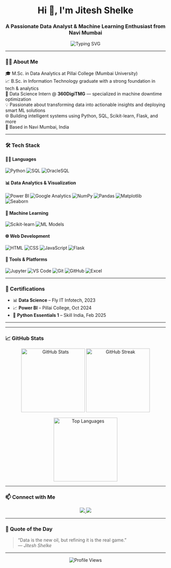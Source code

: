 <!-- GitHub Profile README -->

<h1 align="center">Hi 👋, I'm Jitesh Shelke</h1>
<h3 align="center">A Passionate Data Analyst & Machine Learning Enthusiast from Navi Mumbai</h3>

<p align="center">
  <img src="https://readme-typing-svg.herokuapp.com?font=Fira+Code&weight=600&size=22&pause=1000&center=true&vCenter=true&width=600&lines=DDData+Analyst+%7C+ML+Explorer+%7C+Python+%7C+Power+BI+%7C+SQL;Welcome+to+my+GitHub+profile!" alt="Typing SVG" />
</p>

---

### 🧑‍🎓 About Me

🎓 M.Sc. in Data Analytics at Pillai College (Mumbai University)  
📈 B.Sc. in Information Technology graduate with a strong foundation in tech & analytics  
💼 Data Science Intern @ **360DigiTMG** — specialized in machine downtime optimization  
💡 Passionate about transforming data into actionable insights and deploying smart ML solutions  
🌐 Building intelligent systems using Python, SQL, Scikit-learn, Flask, and more  
📍 Based in Navi Mumbai, India

---

### 🛠️ Tech Stack

#### 👨‍💻 Languages
![Python](https://img.shields.io/badge/-Python-3776AB?logo=python&logoColor=white&style=flat-square)
![SQL](https://img.shields.io/badge/-SQL-4479A1?logo=postgresql&logoColor=white&style=flat-square)
![OracleSQL](https://img.shields.io/badge/-OracleSQL-F80000?logo=oracle&logoColor=white&style=flat-square)

#### 📊 Data Analytics & Visualization
![Power BI](https://img.shields.io/badge/-Power%20BI-F2C811?logo=powerbi&logoColor=black&style=flat-square)
![Google Analytics](https://img.shields.io/badge/-Google%20Analytics-E37400?logo=googleanalytics&logoColor=white&style=flat-square)
![NumPy](https://img.shields.io/badge/-NumPy-013243?logo=numpy&logoColor=white&style=flat-square)
![Pandas](https://img.shields.io/badge/-Pandas-150458?logo=pandas&logoColor=white&style=flat-square)
![Matplotlib](https://img.shields.io/badge/-Matplotlib-20639B?logo=plotly&logoColor=white&style=flat-square)
![Seaborn](https://img.shields.io/badge/-Seaborn-2D3E50?style=flat-square)

#### 🤖 Machine Learning
![Scikit-learn](https://img.shields.io/badge/-Scikit--learn-F7931E?logo=scikit-learn&logoColor=white&style=flat-square)
![ML Models](https://img.shields.io/badge/-Regression|Classification|Clustering-blueviolet?style=flat-square)

#### 🌐 Web Development
![HTML](https://img.shields.io/badge/-HTML-E34F26?logo=html5&logoColor=white&style=flat-square)
![CSS](https://img.shields.io/badge/-CSS-1572B6?logo=css3&logoColor=white&style=flat-square)
![JavaScript](https://img.shields.io/badge/-JavaScript-F7DF1E?logo=javascript&logoColor=black&style=flat-square)
![Flask](https://img.shields.io/badge/-Flask-000000?logo=flask&logoColor=white&style=flat-square)


#### 💼 Tools & Platforms
![Jupyter](https://img.shields.io/badge/-Jupyter-F37626?logo=jupyter&logoColor=white&style=flat-square)
![VS Code](https://img.shields.io/badge/-VS%20Code-007ACC?logo=visual-studio-code&logoColor=white&style=flat-square)
![Git](https://img.shields.io/badge/-Git-F05032?logo=git&logoColor=white&style=flat-square)
![GitHub](https://img.shields.io/badge/-GitHub-181717?logo=github&logoColor=white&style=flat-square)
![Excel](https://img.shields.io/badge/-MS%20Excel-217346?logo=microsoft-excel&logoColor=white&style=flat-square)

---


### 📜 Certifications

- 📊 **Data Science** – Fly IT Infotech, 2023  
- 📈 **Power BI** – Pillai College, Oct 2024  
- 🐍 **Python Essentials 1** – Skill India, Feb 2025

---

---

### 📈 GitHub Stats

<p align="center">
  <img src="https://github-readme-stats.vercel.app/api?username=JiteshShelke&show_icons=true&theme=tokyonight" alt="GitHub Stats" height="200"/>
  <img src="https://github-readme-streak-stats.herokuapp.com/?user=JiteshShelke&theme=tokyonight" alt="GitHub Streak" height="200"/>
</p>

<p align="center">
  <img src="https://github-readme-stats.vercel.app/api/top-langs/?username=JiteshShelke&layout=compact&theme=tokyonight" alt="Top Languages" height="200"/>
</p>


---

### 📫 Connect with Me

<p align="center">
  <a href="https://www.linkedin.com/in/jitesh-shelke/" target="_blank">
    <img src="https://img.shields.io/badge/LinkedIn-blue?style=for-the-badge&logo=linkedin&logoColor=white" />
  </a>
  <a href="https://github.com/JiteshShelke" target="_blank">
    <img src="https://img.shields.io/badge/GitHub-black?style=for-the-badge&logo=github&logoColor=white" />
  </a>
</p>

---

### 💬 Quote of the Day

> “Data is the new oil, but refining it is the real game.”  
> — *Jitesh Shelke*

---

<p align="center">
  <img src="https://komarev.com/ghpvc/?username=JiteshShelke&style=flat-square&color=blue" alt="Profile Views" />
</p>
